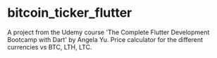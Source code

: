 # bitcoin_ticker_flutter

A project from the Udemy course 'The Complete Flutter Development Bootcamp with Dart' by Angela Yu. 
Price calculator for the different currencies vs BTC, LTH, LTC. 
